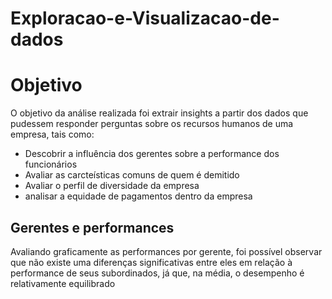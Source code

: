 # Exploracao-e-Visualizacao-de-dados

# Objetivo

O objetivo da análise realizada foi extrair insights a partir dos dados que pudessem responder perguntas sobre os recursos humanos de uma empresa, tais como:

* Descobrir a influência dos gerentes sobre a performance dos funcionários
* Avaliar as carcteísticas comuns de quem é demitido
* Avaliar o perfil de diversidade da empresa
* analisar a equidade de pagamentos dentro da empresa

## Gerentes e performances

Avaliando graficamente as performances por gerente, foi possível observar que não existe uma diferenças significativas entre eles em relação à performance de seus subordinados, já que, na média, o desempenho é relativamente equilibrado


